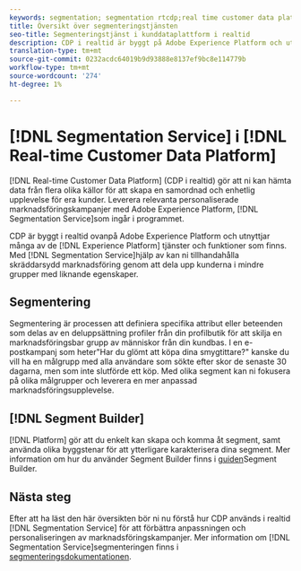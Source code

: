 ```yaml
---
keywords: segmentation; segmentation rtcdp;real time customer data platform segmentation
title: Översikt över segmenteringstjänsten
seo-title: Segmenteringstjänst i kunddataplattform i realtid
description: CDP i realtid är byggt på Adobe Experience Platform och utnyttjar många av Experience Platform:s tjänster och funktioner. Med hjälp av segmenteringstjänsten kan ni erbjuda skräddarsydd marknadsföring genom att dela upp kunderna i mindre grupper med liknande egenskaper.
translation-type: tm+mt
source-git-commit: 0232acdc64019b9d93888e8137ef9bc8e114779b
workflow-type: tm+mt
source-wordcount: '274'
ht-degree: 1%

---
```



# [!DNL Segmentation Service] i [!DNL Real-time Customer Data Platform]

[!DNL Real-time Customer Data Platform] (CDP i realtid) gör att ni kan hämta data från flera olika källor för att skapa en samordnad och enhetlig upplevelse för era kunder. Leverera relevanta personaliserade marknadsföringskampanjer med Adobe Experience Platform, [!DNL Segmentation Service]som ingår i programmet.

CDP är byggt i realtid ovanpå Adobe Experience Platform och utnyttjar många av de [!DNL Experience Platform] tjänster och funktioner som finns. Med [!DNL Segmentation Service]hjälp av kan ni tillhandahålla skräddarsydd marknadsföring genom att dela upp kunderna i mindre grupper med liknande egenskaper.

## Segmentering

Segmentering är processen att definiera specifika attribut eller beteenden som delas av en deluppsättning profiler från din profilbutik för att skilja en marknadsföringsbar grupp av människor från din kundbas. I en e-postkampanj som heter&quot;Har du glömt att köpa dina smygtittare?&quot; kanske du vill ha en målgrupp med alla användare som sökte efter skor de senaste 30 dagarna, men som inte slutförde ett köp. Med olika segment kan ni fokusera på olika målgrupper och leverera en mer anpassad marknadsföringsupplevelse.

## [!DNL Segment Builder]

[!DNL Platform] gör att du enkelt kan skapa och komma åt segment, samt använda olika byggstenar för att ytterligare karakterisera dina segment. Mer information om hur du använder Segment Builder finns i [guiden](./segment-builder-guide.md)Segment Builder.

## Nästa steg

Efter att ha läst den här översikten bör ni nu förstå hur CDP används i realtid [!DNL Segmentation Service] för att förbättra anpassningen och personaliseringen av marknadsföringskampanjer. Mer information om [!DNL Segmentation Service]segmenteringen finns i [segmenteringsdokumentationen](../../segmentation/home.md).
